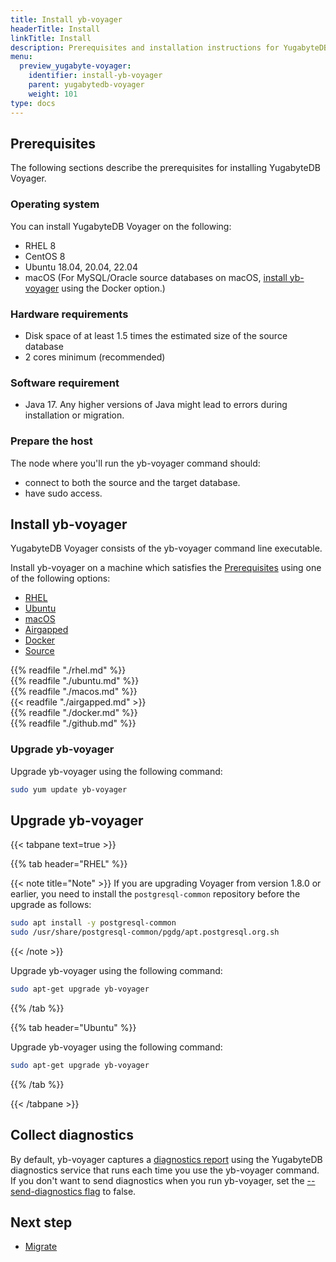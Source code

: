 ```yaml
---
title: Install yb-voyager
headerTitle: Install
linkTitle: Install
description: Prerequisites and installation instructions for YugabyteDB Voyager.
menu:
  preview_yugabyte-voyager:
    identifier: install-yb-voyager
    parent: yugabytedb-voyager
    weight: 101
type: docs
---
```


## Prerequisites

The following sections describe the prerequisites for installing YugabyteDB Voyager.

### Operating system

You can install YugabyteDB Voyager on the following:

- RHEL 8
- CentOS 8
- Ubuntu 18.04, 20.04, 22.04
- macOS (For MySQL/Oracle source databases on macOS, [install yb-voyager](#install-yb-voyager) using the Docker option.)

### Hardware requirements

- Disk space of at least 1.5 times the estimated size of the source database
- 2 cores minimum (recommended)

### Software requirement

- Java 17. Any higher versions of Java might lead to errors during installation or migration.

### Prepare the host

The node where you'll run the yb-voyager command should:

- connect to both the source and the target database.
- have sudo access.

## Install yb-voyager

YugabyteDB Voyager consists of the yb-voyager command line executable.

Install yb-voyager on a machine which satisfies the [Prerequisites](#prerequisites) using one of the following options:

<ul class="nav nav-tabs nav-tabs-yb">
  <li>
    <a href="#rhel" class="nav-link active" id="rhel-tab" data-bs-toggle="tab" role="tab" aria-controls="rhel" aria-selected="true">
      <i class="fa-brands fa-redhat" aria-hidden="true"></i>
      RHEL
    </a>
  </li>
  <li>
    <a href="#ubuntu" class="nav-link" id="ubuntu-tab" data-bs-toggle="tab" role="tab" aria-controls="ubuntu" aria-selected="true">
      <i class="fa-brands fa-ubuntu" aria-hidden="true"></i>
      Ubuntu
    </a>
  </li>
    <li >
    <a href="#macos" class="nav-link" id="macos-tab" data-bs-toggle="tab" role="tab" aria-controls="macos" aria-selected="true">
      <i class="fa-brands fa-apple" aria-hidden="true"></i>
      macOS
    </a>
  </li>
  <li>
    <a href="#airgapped" class="nav-link" id="airgapped-tab" data-bs-toggle="tab" role="tab" aria-controls="airgapped" aria-selected="true">
      <i class="fa-solid fa-link-slash" aria-hidden="true"></i>
      Airgapped
    </a>
  </li>
  <li>
    <a href="#docker" class="nav-link" id="docker-tab" data-bs-toggle="tab" role="tab" aria-controls="docker" aria-selected="true">
      <i class="fa-brands fa-docker" aria-hidden="true"></i>
      Docker
    </a>
  </li>
  <li>
    <a href="#github" class="nav-link" id="github-tab" data-bs-toggle="tab" role="tab" aria-controls="github" aria-selected="true">
      <i class="fab fa-github" aria-hidden="true"></i>
      Source
    </a>
  </li>
</ul>

<div class="tab-content">
  <div id="rhel" class="tab-pane fade show active" role="tabpanel" aria-labelledby="rhel-tab">
{{% readfile "./rhel.md" %}}
  </div>
  <div id="ubuntu" class="tab-pane fade" role="tabpanel" aria-labelledby="ubuntu-tab">
{{% readfile "./ubuntu.md" %}}
  </div>
  <div id="macos" class="tab-pane fade" role="tabpanel" aria-labelledby="macos-tab">
{{% readfile "./macos.md" %}}
  </div>
  <div id="airgapped" class="tab-pane fade" role="tabpanel" aria-labelledby="airgapped-tab">
{{< readfile "./airgapped.md" >}}
  </div>
  <div id="docker" class="tab-pane fade" role="tabpanel" aria-labelledby="docker-tab">
{{% readfile "./docker.md" %}}
  </div>
  <div id="github" class="tab-pane fade" role="tabpanel" aria-labelledby="github-tab">
{{% readfile "./github.md" %}}
  </div>
</div>

### Upgrade yb-voyager

Upgrade yb-voyager using the following command:

```sh
sudo yum update yb-voyager
```

## Upgrade yb-voyager

{{< tabpane text=true >}}

  {{% tab header="RHEL" %}}

{{< note title="Note" >}}
If you are upgrading Voyager from version 1.8.0 or earlier, you need to install the `postgresql-common` repository before the upgrade as follows:

```sh
sudo apt install -y postgresql-common
sudo /usr/share/postgresql-common/pgdg/apt.postgresql.org.sh
```

{{< /note >}}

Upgrade yb-voyager using the following command:

```sh
sudo apt-get upgrade yb-voyager
```

   {{% /tab %}}

   {{% tab header="Ubuntu" %}}

Upgrade yb-voyager using the following command:

```sh
sudo apt-get upgrade yb-voyager
```

   {{% /tab %}}

{{< /tabpane >}}

## Collect diagnostics

By default, yb-voyager captures a [diagnostics report](../diagnostics-report/) using the YugabyteDB diagnostics service that runs each time you use the yb-voyager command. If you don't want to send diagnostics when you run yb-voyager, set the [--send-diagnostics flag](../diagnostics-report/#configuration-flag) to false.

## Next step

- [Migrate](../migrate/)
